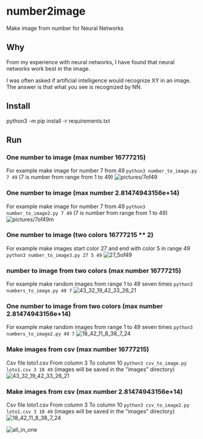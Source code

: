 # number2image
Make image from number for Neural Networks

## Why
From my experience with neural networks, I have found that neural networks work best in the image.

I was often asked if artificial intelligence would recognize XY in an image.
The answer is that what you see is recognized by NN. 

## Install
python3 -m pip install -r requirements.txt

## Run
### One number to image (max number 16777215)
For example make image for number 7 from 49
``` python3 number_to_image.py 7 49 ```
(7 is number from range from 1 to 49)
![pictures/7of49](pictures/7of49.png)

### One number to image (max number 2.81474943156e+14)
For example make image for number 7 from 49
``` python3 number_to_image2.py 7 49 ```
(7 is number from range from 1 to 49)
![pictures/7of49m](pictures/7of49m.png)

### One number to image (two colors 16777215 ** 2)
For example make images start color 27 and end with color 5 in range 49
``` python3 number_to_image3.py 27 5 49 ```
![27_5of49](27_5of49.png)

###  number to image from two colors (max number 16777215)
For example make random images from range 1 to 49 seven times
``` python3 numbers_to_image.py 49 7 ```
![43_32_19_42_33_26_21](pictures/43_32_19_42_33_26_21.png)

### One number to image from two colors (max number 2.81474943156e+14)
For example make random images from range 1 to 49 seven times
``` python3 numbers_to_image2.py 49 7 ```
![18_42_11_8_38_7_24](pictures/18_42_11_8_38_7_24.png)

### Make images from csv (max number 16777215)
Csv file loto1.csv
From column 3
To column 10
``` python3 csv_to_image.py loto1.csv 3 10 49 ```
(images will be saved in the "images" directory)
![43_32_19_42_33_26_21](pictures/43_32_19_42_33_26_21.png)

### Make images from csv (max number 2.81474943156e+14)
Csv file loto1.csv
From column 3
To column 10
``` python3 csv_to_image2.py loto1.csv 3 10 49 ```
(images will be saved in the "images" directory)
![18_42_11_8_38_7_24](pictures/18_42_11_8_38_7_24.png)

![all_in_one](pictures/all_in_one.png)
